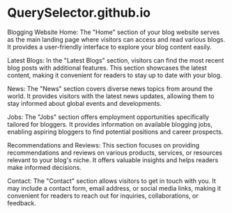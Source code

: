 # QuerySelector.github.io
Blogging Website
Home: The "Home" section of your blog website serves as the main landing page where visitors can access and read various blogs. It provides a user-friendly interface to explore your blog content easily.

Latest Blogs: In the "Latest Blogs" section, visitors can find the most recent blog posts with additional features. This section showcases the latest content, making it convenient for readers to stay up to date with your blog.

News: The "News" section covers diverse news topics from around the world. It provides visitors with the latest news updates, allowing them to stay informed about global events and developments.

Jobs: The "Jobs" section offers employment opportunities specifically tailored for bloggers. It provides information on available blogging jobs, enabling aspiring bloggers to find potential positions and career prospects.

Recommendations and Reviews: This section focuses on providing recommendations and reviews on various products, services, or resources relevant to your blog's niche. It offers valuable insights and helps readers make informed decisions.

Contact: The "Contact" section allows visitors to get in touch with you. It may include a contact form, email address, or social media links, making it convenient for readers to reach out for inquiries, collaborations, or feedback.
